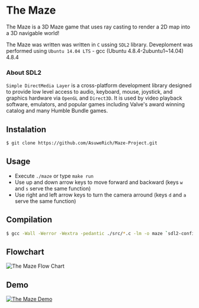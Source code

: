 # The Maze

The Maze is a 3D Maze game that uses ray casting to render a 2D map into a 3D navigable world!

The Maze was written was written in `C` ussing `SDL2` library. Deveploment was performed using `Ubuntu 14.04 LTS` - gcc (Ubuntu 4.8.4-2ubuntu1~14.04) 4.8.4

### About SDL2 

`Simple DirectMedia Layer` is a cross-platform development library designed to provide low level access to audio, keyboard, mouse, joystick, and graphics hardware via `OpenGL` and `Direct3D`. It is used by video playback software, emulators, and popular games including Valve's award winning catalog and many Humble Bundle games.

## Instalation 
```sh
$ git clone https://github.com/AsuweRich/Maze-Project.git
```
## Usage 
* Execute `./maze` or type `make run` 
* Use up and down arrow keys to move forward and backward (keys `w` and `s` serve the same function)
* Use right and left arrow keys to turn the camera arround (keys `d` and `a` serve the same function)

## Compilation
```sh
$ gcc -Wall -Werror -Wextra -pedantic ./src/*.c -lm -o maze `sdl2-config --cflags` `sdl2-config --libs`;
```

## Flowchart
![The Maze Flow Chart](https://i.imgur.com/t0MxNni.png)

## Demo
[![The Maze Demo](https://i.imgur.com/5Ss7s1S.png)](https://www.youtube.com/embed/6T2N8gNUTQ8)
